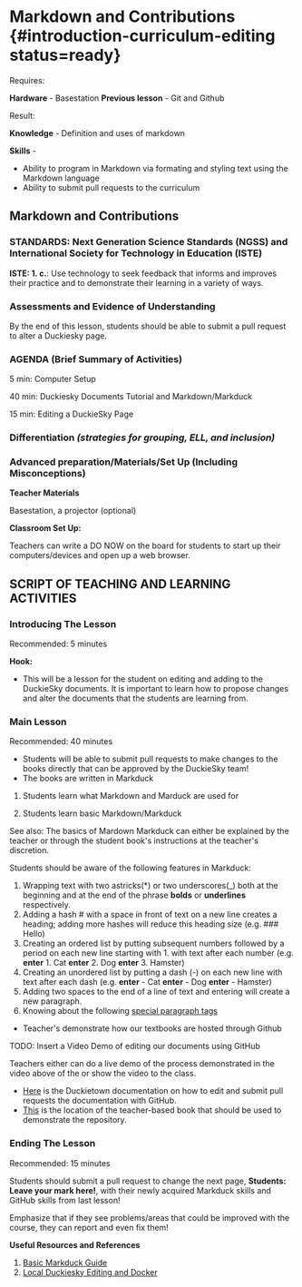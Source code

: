# Markdown and Contributions {#introduction-curriculum-editing status=ready}

<div class='requirements' markdown='1'>


Requires: 

**Hardware** - Basestation
**Previous lesson** - Git and Github


Result: 

**Knowledge** - Definition and uses of markdown

**Skills** - 

- Ability to program in Markdown via formating and styling text using the Markdown language
- Ability to submit pull requests to the curriculum

</div>

## Markdown and Contributions


### STANDARDS: Next Generation Science Standards (NGSS) and International Society for Technology in Education (ISTE)

__ISTE: 1. c.__: Use technology to seek feedback that informs and improves their practice and to demonstrate their learning in a variety of ways.

### Assessments and Evidence of Understanding

By the end of this lesson, students should be able to submit a pull request to alter a Duckiesky page.

### AGENDA (Brief Summary of Activities)

5 min: Computer Setup

40 min: Duckiesky Documents Tutorial and Markdown/Markduck

15 min: Editing a DuckieSky Page

### Differentiation _(strategies for grouping, ELL, and inclusion)_


### Advanced preparation/Materials/Set Up (Including Misconceptions)

**Teacher Materials**

Basestation, a projector (optional)

**Classroom Set Up:**

Teachers can write a DO NOW on the board for students to start up their computers/devices and open up a web browser.


## SCRIPT OF TEACHING AND LEARNING ACTIVITIES


### Introducing The Lesson

Recommended: 5 minutes

**Hook:**

-  This will be a lesson for the student on editing and adding to the DuckieSky documents. It is important to learn how to propose changes and alter the documents that the students are learning from.

### Main Lesson

Recommended: 40 minutes


- Students will be able to submit pull requests to make changes to the books directly that can be approved by the DuckieSky team!
- The books are written in Markduck

1. Students learn what Markdown and Marduck are used for 

2. Students learn basic Markdown/Markduck

See also: The basics of Mardown Markduck can either be explained by the teacher or through the student book's instructions at the teacher's discretion.


Students should be aware of the following features in Markduck:

1. Wrapping text with two astricks(*) or two underscores(_) both at the beginning and at the end of the phrase **bolds** or __underlines__ respectively.
2. Adding a hash # with a space in front of text on a new line creates a heading; adding more hashes will reduce this heading size (e.g. ### Hello)
3. Creating an ordered list by putting subsequent numbers followed by a period on each new line starting with 1. with text after each number (e.g. **enter** 1. Cat **enter** 2. Dog **enter** 3. Hamster)
4. Creating an unordered list by putting a dash (-) on each new line with text after each dash (e.g. **enter** - Cat **enter** - Dog **enter** - Hamster)
5. Adding two spaces to the end of a line of text and entering will create a new paragraph.
6. Knowing about the following [special paragraph tags](https://docs.duckietown.org/DT19/duckumentation/out/markduck_special_pars.html)


- Teacher's demonstrate how our textbooks are hosted through Github

TODO: Insert a Video Demo of editing our documents using GitHub

Teachers either can do a live demo of the process demonstrated in the video above of the or show the video to the class.

- [Here](https://docs.duckietown.org/DT19/duckumentation/out/duckumentation_contribute_simple.html) is the Duckietown documentation on how to edit and submit pull requests the documentation with GitHub.
- [This](https://docs.duckietown.org/daffy/downloads/duckiesky_high_school/docs-duckiesky_high_school/branch/daffy/doc-duckiesky_high_school/out/) is the location of the teacher-based book that should be used to demonstrate the repository.

### Ending The Lesson

Recommended: 15 minutes

Students should submit a pull request to change the next page, __Students: Leave your mark here!__, with their newly acquired Markduck skills and GitHub skills from last lesson! 

Emphasize that if they see problems/areas that could be improved with the course, they can report and even fix them!


**Useful Resources and References** 

1. [Basic Markduck Guide](https://docs.duckietown.org/DT19/duckumentation/out/markduck_basic.html)
2. [Local Duckiesky Editing and Docker](https://docs.duckietown.org/DT19/duckumentation/out/duckumentation_workflow.html)
